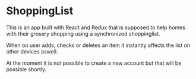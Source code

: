 ShoppingList
=====================
This is an app built with React and Redux that is supposed to help homes with their grosery shopping using a synchronized shoppinglist.

When on user adds, checks or deletes an item it instantly affects the list on other devices aswell.

At the moment it is not possible to create a new account but that will be possible shortly.
